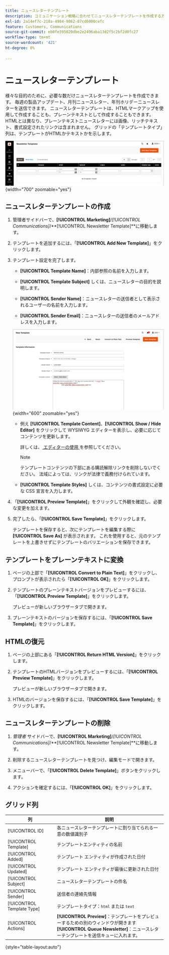 ```yaml
---
title: ニュースレターテンプレート
description: コミュニケーション戦略に合わせてニュースレターテンプレートを作成する方法を説明します。
exl-id: 2a14ef7c-218a-4984-9062-87cd6000cefc
feature: Customers, Communications
source-git-commit: eb0fe395020dbe2e2496aba13d2f5c2bf2d0fc27
workflow-type: tm+mt
source-wordcount: '421'
ht-degree: 0%

---
```


# ニュースレターテンプレート

様々な目的のために、必要な数だけニュースレターテンプレートを作成できます。 毎週の製品アップデート、月刊ニュースレター、年刊ホリデーニュースレターを送信できます。 ニュースレターテンプレートは、HTMLマークアップを使用して作成することも、プレーンテキストとして作成することもできます。 HTMLとは異なり、プレーンテキストニュースレターには画像、リッチテキスト、書式設定されたリンクは含まれません。 グリッドの「テンプレートタイプ」列は、テンプレートがHTMLかテキストかを示します。

![ ニュースレターテンプレート – ニュースレターキューに追加 ](./assets/newsletter-templates-grid.png){width="700" zoomable="yes"}

## ニュースレターテンプレートの作成

1. 管理者サイドバーで、**[!UICONTROL Marketing]**/_[!UICONTROL Communications]_/**[!UICONTROL Newsletter Template]**に移動します。

1. テンプレートを追加するには、「**[!UICONTROL Add New Template]**」をクリックします。

1. テンプレート設定を完了します。

   - **[!UICONTROL Template Name]**：内部参照の名前を入力します。

   - **[!UICONTROL Template Subject]** しくは、ニュースレターの目的を説明します。

   - **[!UICONTROL Sender Name]**：ニュースレターの送信者として表示されるユーザーの名前を入力します。

   - **[!UICONTROL Sender Email]**：ニュースレターの送信者のメールアドレスを入力します。

   ![ ニュースレターテンプレート情報 ](./assets/newsletter-template-information2.png){width="600" zoomable="yes"}

   - 例え **[!UICONTROL Template Content]**、**[!UICONTROL Show / Hide Editor]** をクリックして WYSIWYG エディターを表示し、必要に応じてコンテンツを更新します。

     詳しくは、[ エディターの使用 ](../content-design/editor.md) を参照してください。

     >[!NOTE]
     >
     >テンプレートコンテンツの下部にある購読解除リンクを削除しないでください。 法域によっては、リンクが法律で義務付けられています。

   - **[!UICONTROL Template Styles]** しくは、コンテンツの書式設定に必要な CSS 宣言を入力します。

1. 「**[!UICONTROL Preview Template]**」をクリックして外観を確認し、必要な変更を加えます。

1. 完了したら、「**[!UICONTROL Save Template]**」をクリックします。

   テンプレートを保存すると、次にテンプレートを編集する際に **[!UICONTROL Save As]** が表示されます。 これを使用すると、元のテンプレートを上書きせずにテンプレートのバリエーションを保存できます。

## テンプレートをプレーンテキストに変換

1. ページの上部で「**[!UICONTROL Convert to Plain Text]**」をクリックし、プロンプトが表示されたら「**[!UICONTROL OK]**」をクリックします。

1. テンプレートのプレーンテキストバージョンをプレビューするには、「**[!UICONTROL Preview Template]**」をクリックします。

   プレビューが新しいブラウザータブで開きます。

1. プレーンテキストのバージョンを保存するには、「**[!UICONTROL Save Template]**」をクリックします。

## HTMLの復元

1. ページの上部にある「**[!UICONTROL Return HTML Version]**」をクリックします。  

1. テンプレートのHTMLバージョンをプレビューするには、「**[!UICONTROL Preview Template]**」をクリックします。

   プレビューが新しいブラウザータブで開きます。

1. HTMLのバージョンを保存するには、「**[!UICONTROL Save Template]**」をクリックします。

## ニュースレターテンプレートの削除

1. _管理者_ サイドバーで、**[!UICONTROL Marketing]**/_[!UICONTROL Communications]_/**[!UICONTROL Newsletter Template]**に移動します。

1. 削除するニュースレターテンプレートを見つけ、編集モードで開きます。

1. メニューバーで、「**[!UICONTROL Delete Template]**」ボタンをクリックします。

1. アクションを確定するには、「**[!UICONTROL OK]**」をクリックします。

## グリッド列

| 列 | 説明 |
|--- |--- |
| [!UICONTROL ID] | 各ニュースレターテンプレートに割り当てられる一意の数値識別子 |
| [!UICONTROL Template] | テンプレートエンティティの名前 |
| [!UICONTROL Added] | テンプレート エンティティが作成された日付 |
| [!UICONTROL Updated] | テンプレート エンティティが最後に更新された日付 |
| [!UICONTROL Subject] | ニュースレターテンプレートの件名 |
| [!UICONTROL Sender] | 送信者の連絡先情報 |
| [!UICONTROL Template Type] | テンプレートタイプ：`html` または `text` |
| [!UICONTROL Actions] | **[!UICONTROL Preview]**：テンプレートをプレビューするための別のウィンドウが開きます <br>**[!UICONTROL Queue Newsletter]**：ニュースレターテンプレートを送信キューに入れます。 |

{style="table-layout:auto"}
